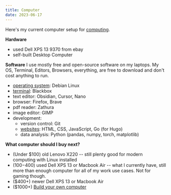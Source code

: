 ```yaml
---
title: Computer
date: 2023-06-17
---
```

Here's my current computer setup for [computing](/computing).

**Hardware**
- used Dell XPS 13 9370 from ebay
- self-built Desktop Computer

**Software**
I use mostly free and open-source software on my laptops. My OS, Terminal, Editors, Browsers, everything, are free to download and don't cost anything to run.
- [operating system](/operating-system): Debian Linux
- [terminal](/terminal): Blackbox
- text editor: Obsidian, Cursor, Nano
- browser: Firefox, Brave
- pdf reader: Zathura
- image editor: GIMP
- development:
	- version control: Git
	- [websites](/building-websites): HTML, CSS, JavaScript, Go (for Hugo)
	- data analysis: Python (pandas, numpy, torch, matplotlib)

**What computer should I buy next?**
- (Under $100) old Lenovo X220 -- still plenty good for modern computing with Linux installed
- ($100-$400) used Dell XPS 13 or Macbook Air -- what I currently have, still more than enough computer for all of my work use cases. Not for gaming though.
- ($400+) newer Dell XPS 13 or Macbook Air
- ($1000+) [Build your own computer](/building-computers)

